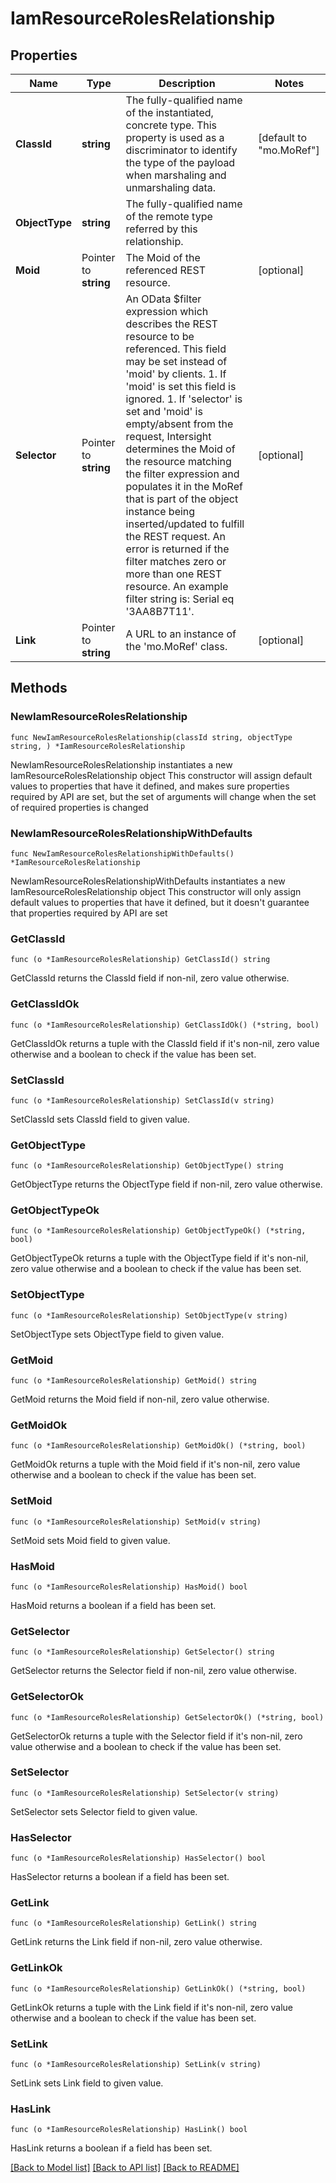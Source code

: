 # IamResourceRolesRelationship

## Properties

Name | Type | Description | Notes
------------ | ------------- | ------------- | -------------
**ClassId** | **string** | The fully-qualified name of the instantiated, concrete type. This property is used as a discriminator to identify the type of the payload when marshaling and unmarshaling data. | [default to "mo.MoRef"]
**ObjectType** | **string** | The fully-qualified name of the remote type referred by this relationship. | 
**Moid** | Pointer to **string** | The Moid of the referenced REST resource. | [optional] 
**Selector** | Pointer to **string** | An OData $filter expression which describes the REST resource to be referenced. This field may be set instead of &#39;moid&#39; by clients. 1. If &#39;moid&#39; is set this field is ignored. 1. If &#39;selector&#39; is set and &#39;moid&#39; is empty/absent from the request, Intersight determines the Moid of the resource matching the filter expression and populates it in the MoRef that is part of the object instance being inserted/updated to fulfill the REST request. An error is returned if the filter matches zero or more than one REST resource. An example filter string is: Serial eq &#39;3AA8B7T11&#39;. | [optional] 
**Link** | Pointer to **string** | A URL to an instance of the &#39;mo.MoRef&#39; class. | [optional] 

## Methods

### NewIamResourceRolesRelationship

`func NewIamResourceRolesRelationship(classId string, objectType string, ) *IamResourceRolesRelationship`

NewIamResourceRolesRelationship instantiates a new IamResourceRolesRelationship object
This constructor will assign default values to properties that have it defined,
and makes sure properties required by API are set, but the set of arguments
will change when the set of required properties is changed

### NewIamResourceRolesRelationshipWithDefaults

`func NewIamResourceRolesRelationshipWithDefaults() *IamResourceRolesRelationship`

NewIamResourceRolesRelationshipWithDefaults instantiates a new IamResourceRolesRelationship object
This constructor will only assign default values to properties that have it defined,
but it doesn't guarantee that properties required by API are set

### GetClassId

`func (o *IamResourceRolesRelationship) GetClassId() string`

GetClassId returns the ClassId field if non-nil, zero value otherwise.

### GetClassIdOk

`func (o *IamResourceRolesRelationship) GetClassIdOk() (*string, bool)`

GetClassIdOk returns a tuple with the ClassId field if it's non-nil, zero value otherwise
and a boolean to check if the value has been set.

### SetClassId

`func (o *IamResourceRolesRelationship) SetClassId(v string)`

SetClassId sets ClassId field to given value.


### GetObjectType

`func (o *IamResourceRolesRelationship) GetObjectType() string`

GetObjectType returns the ObjectType field if non-nil, zero value otherwise.

### GetObjectTypeOk

`func (o *IamResourceRolesRelationship) GetObjectTypeOk() (*string, bool)`

GetObjectTypeOk returns a tuple with the ObjectType field if it's non-nil, zero value otherwise
and a boolean to check if the value has been set.

### SetObjectType

`func (o *IamResourceRolesRelationship) SetObjectType(v string)`

SetObjectType sets ObjectType field to given value.


### GetMoid

`func (o *IamResourceRolesRelationship) GetMoid() string`

GetMoid returns the Moid field if non-nil, zero value otherwise.

### GetMoidOk

`func (o *IamResourceRolesRelationship) GetMoidOk() (*string, bool)`

GetMoidOk returns a tuple with the Moid field if it's non-nil, zero value otherwise
and a boolean to check if the value has been set.

### SetMoid

`func (o *IamResourceRolesRelationship) SetMoid(v string)`

SetMoid sets Moid field to given value.

### HasMoid

`func (o *IamResourceRolesRelationship) HasMoid() bool`

HasMoid returns a boolean if a field has been set.

### GetSelector

`func (o *IamResourceRolesRelationship) GetSelector() string`

GetSelector returns the Selector field if non-nil, zero value otherwise.

### GetSelectorOk

`func (o *IamResourceRolesRelationship) GetSelectorOk() (*string, bool)`

GetSelectorOk returns a tuple with the Selector field if it's non-nil, zero value otherwise
and a boolean to check if the value has been set.

### SetSelector

`func (o *IamResourceRolesRelationship) SetSelector(v string)`

SetSelector sets Selector field to given value.

### HasSelector

`func (o *IamResourceRolesRelationship) HasSelector() bool`

HasSelector returns a boolean if a field has been set.

### GetLink

`func (o *IamResourceRolesRelationship) GetLink() string`

GetLink returns the Link field if non-nil, zero value otherwise.

### GetLinkOk

`func (o *IamResourceRolesRelationship) GetLinkOk() (*string, bool)`

GetLinkOk returns a tuple with the Link field if it's non-nil, zero value otherwise
and a boolean to check if the value has been set.

### SetLink

`func (o *IamResourceRolesRelationship) SetLink(v string)`

SetLink sets Link field to given value.

### HasLink

`func (o *IamResourceRolesRelationship) HasLink() bool`

HasLink returns a boolean if a field has been set.


[[Back to Model list]](../README.md#documentation-for-models) [[Back to API list]](../README.md#documentation-for-api-endpoints) [[Back to README]](../README.md)


